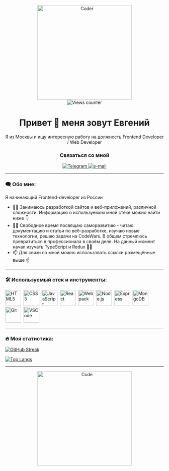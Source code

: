 <div id="header" align="center">
  <img src="https://media4.giphy.com/media/qgQUggAC3Pfv687qPC/giphy.gif?cid=ecf05e47zc0abiao2ba4kszrnwy9isgth59fpqm3rvtozc6h&ep=v1_gifs_search&rid=giphy.gif&ct=g" alt="Coder" width="300"/>
</div>

<div id="views-counter" align="center">
  <img src="https://komarev.com/ghpvc/?username=Bjorn86&style=flat-square&color=brightgreen" alt="Views counter">
</div>

<h1 align="center">Привет &#128075; меня зовут Евгений</h1>

<p align="center">Я из Москвы и ищу интересную работу на должность Frontend Developer / Web Developer</p>

<div id="badges-connection" align="center">
  <h3 id="header-connection" >Связаться со мной</h3>
  <a taget="_blank" href="https://t.me/mechtazavetnaya">
    <img src="https://img.shields.io/badge/Telegram-blue?style=for-the-badge&logo=telegram&logoColor=white" alt="Telegram"/>
  </a>
  <a href="mailto:razveev.evg@mail.ru">
    <img src="https://img.shields.io/badge/email-orange?style=for-the-badge&logo=mail.ru&logoColor=white" alt="e-mail"/>
  </a>
</div>

---

### :left_speech_bubble: Обо мне:

Я начинающий Frontend-developer из России

- :man_technologist: Занимаюсь разработкой сайтов и веб-приложений, различной сложности. Информацию о используемом мной стеке можно найти ниже :point_down:
- :climbing_man: Свободное время посвящаю саморазвитию - читаю документацию и статьи по веб-разработке, изучаю новые технологии, решаю задачи на CodeWars. В общем стремлюсь превратиться в профессионала в своём деле. На данный момент начал изучать TypeScript и Redux :man_student:
- :mailbox: Для связи со мной можно использовать ссылки размещённые выше :point_up:

---

### :hammer_and_wrench: Используемый стек и инструменты:

<div id="stack">
  <img id="stack-img" src="./image/html5-original.svg" title="HTML5" alt="HTML5" width="50px" height="50px">&nbsp
  <img id="stack-img" src="./image/css3-original.svg" title="CSS3" alt="CSS3" width="50px" height="50px">&nbsp
  <img id="stack-img" src="./image/javascript-original.svg" title="JavaScript" alt="JavaScript" width="50px" height="50px">&nbsp
  <img id="stack-img" src="./image/react-original-wordmark.svg" title="React" alt="React" width="50px" height="50px">&nbsp
  <!-- <img id="stack-img" src="./image/react-router-mark-color-inverted.svg" title="React Router" alt="VSCode" width="50px" height="50px">&nbsp -->
  <!-- <picture>
    <source media="(prefers-color-scheme: dark)" srcset="./image/react-router-mark-color-inverted.svg" alt="React Router" title="React Router" width="50px" height="50px">
    <source media="(prefers-color-scheme: light)" srcset="./image/react-router-mark-color.svg" alt="React Router" title="React Router" width="50px" height="50px">
    <img src="./image/react-router-mark-color.svg" width="50px" height="50px" alt="React Router" title="React Router" width="50px" height="50px">
  </picture>&nbsp -->
  <img id="stack-img" src="./image/webpack-original.svg" title="Webpack" alt="Webpack" width="50px" height="50px">&nbsp
  <img id="stack-img" src="./image/nodejs-original.svg" title="Node.js" alt="Node.js" width="50px" height="50px">&nbsp
  <img id="stack-img" src="./image/express-original.svg" title="Express" alt="Express" width="50px" height="50px">&nbsp
  <img id="stack-img" src="./image/mongodb-original-wordmark.svg" title="MongoDB" alt="MongoDB" width="50px" height="50px">&nbsp
  <img id="stack-img" src="./image/git-original.svg" title="Git" alt="Git" width="50px" height="50px">&nbsp
  <img id="stack-img" src="./image/vscode-original.svg" title="VSCode" alt="VSCode" width="50px" height="50px">&nbsp
</div>

---

### :fire: Моя статистика:

[![GitHub Streak](https://streak-stats.demolab.com?user=Bjorn86&theme=tokyonight&locale=ru&fire=EB5454)](https://git.io/streak-stats)

[![Top Langs](https://github-readme-stats.vercel.app/api/top-langs/?username=Bjorn86&layout=compact&theme=tokyonight)](https://github.com/anuraghazra/github-readme-stats)

---

<!-- <div id="badges-resume" align="center">
  <h3 id="header-resume">Моё резюме для работодателей</h3>
  <a taget="_blank" href="https://career.habr.com/tstmnr">
    <img src="https://img.shields.io/badge/Хабр Карьера-lightgrey?style=for-the-badge&color=6666cc" alt="Хабр Карьера"/>
  </a>
</div> -->

<div id="footer" align="center">
  <img src="https://media3.giphy.com/media/YKLLS6ZGQsrwZVgXix/giphy.gif?cid=ecf05e47qwlyxeo5wvspsqdlr5kp6cs6wuf3kmhupx1u0bbs&ep=v1_gifs_search&rid=giphy.gif&ct=g" alt="Code" width="300"/>
</div>

